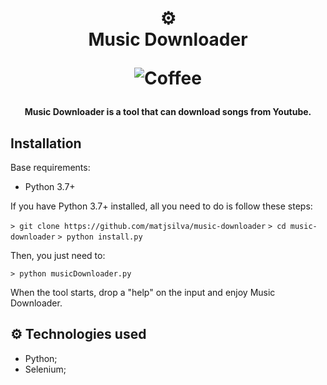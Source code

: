 <h1 align="center">
  ⚙️<br>Music Downloader
  
  ![Coffee](https://img.shields.io/badge/%C3%89%20tudo%20culpa-do%20caf%C3%A9-brown?style=for-the-badge)
</h1>

<h4 align="center">
    Music Downloader is a tool that can download songs from Youtube.
</h4>

## Installation

Base requirements:
- Python 3.7+

If you have Python 3.7+ installed, all you need to do is follow these steps:

`> git clone https://github.com/matjsilva/music-downloader`
`> cd music-downloader`
`> python install.py`

Then, you just need to:

`> python musicDownloader.py`

When the tool starts, drop a "help" on the input and enjoy Music Downloader.

## ⚙️ Technologies used

- Python;
- Selenium;